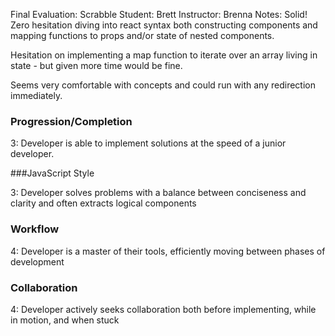 Final Evaluation: Scrabble
Student: Brett
Instructor: Brenna
Notes: Solid! Zero hesitation diving into react syntax both constructing components and mapping functions to props and/or state of nested components.

Hesitation on implementing a map function to iterate over an array living in state - but given more time would be fine.

Seems very comfortable with concepts and could run with any redirection immediately.



### Progression/Completion

3: Developer is able to implement solutions at the speed of a junior developer.

###JavaScript Style

3: Developer solves problems with a balance between conciseness and clarity and often extracts logical components

### Workflow

4: Developer is a master of their tools, efficiently moving between phases of development

### Collaboration

4: Developer actively seeks collaboration both before implementing, while in motion, and when stuck
